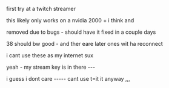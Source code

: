 first try at a twitch streamer 



this likely only works on a nvidia  2000 +  i think 
and 

removed due to bugs - should have it fixed in a couple days 

38 should bw good - and ther eare later ones wit ha reconnect 


i cant use these as my internet sux

yeah - my stream key is in there ---  

i guess i dont care -----   cant use  t=it   it anyway  ,,,   
